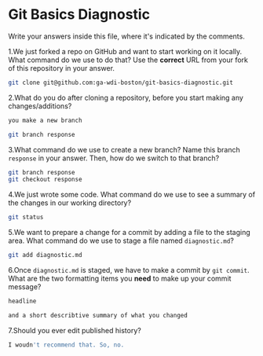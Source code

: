 # Git Basics Diagnostic

Write your answers inside this file, where it's indicated by the comments.

1.We just forked a repo on GitHub and want to start working on it locally.
What command do we use to do that? Use the **correct** URL from your fork of
this repository in your answer.

```sh
git clone git@github.com:ga-wdi-boston/git-basics-diagnostic.git
```

2.What do you do after cloning a repository, before you start making any
changes/additions?

```sh
you make a new branch

git branch response
```


3.What command do we use to create a new branch? Name this branch `response`
    in your answer. Then, how do we switch to that branch?

```sh
git branch response
git checkout response
```

4.We just wrote some code. What command do we use to see a summary of the
    changes in our working directory?

```sh
git status
```

5.We want to prepare a change for a commit by adding a file to the staging area. What command do we use to stage a file named `diagnostic.md`?

```sh
git add diagnostic.md
```

6.Once `diagnostic.md` is staged, we have to make a commit by `git commit`.
What are the two formatting items you **need** to make up your commit message?

```sh
headline

and a short describtive summary of what you changed
```

7.Should you ever edit published history?

```sh
I woudn't recommend that. So, no.
```
